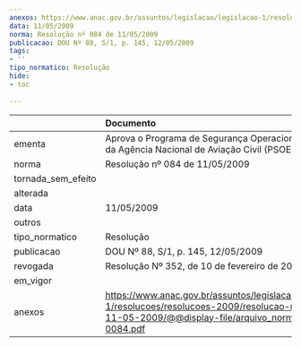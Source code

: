 ```yaml
---
anexos: https://www.anac.gov.br/assuntos/legislacao/legislacao-1/resolucoes/resolucoes-2009/resolucao-no-084-de-11-05-2009/@@display-file/arquivo_norma/RA2009-0084.pdf
data: 11/05/2009
norma: Resolução nº 084 de 11/05/2009
publicacao: DOU Nº 88, S/1, p. 145, 12/05/2009
tags:
- ''
tipo_normatico: Resolução
hide: 
- toc 
 
---
```


|                    | Documento                                                                                                                                                       |
|:-------------------|:----------------------------------------------------------------------------------------------------------------------------------------------------------------|
| ementa             | Aprova o Programa de Segurança Operacional Específico da Agência Nacional de Aviação Civil (PSOE-ANAC).                                                         |
| norma              | Resolução nº 084 de 11/05/2009                                                                                                                                  |
| tornada_sem_efeito |                                                                                                                                                                 |
| alterada           |                                                                                                                                                                 |
| data               | 11/05/2009                                                                                                                                                      |
| outros             |                                                                                                                                                                 |
| tipo_normatico     | Resolução                                                                                                                                                       |
| publicacao         | DOU Nº 88, S/1, p. 145, 12/05/2009                                                                                                                              |
| revogada           | Resolução Nº 352, de 10 de fevereiro de 2015                                                                                                                    |
| em_vigor           |                                                                                                                                                                 |
| anexos             | https://www.anac.gov.br/assuntos/legislacao/legislacao-1/resolucoes/resolucoes-2009/resolucao-no-084-de-11-05-2009/@@display-file/arquivo_norma/RA2009-0084.pdf |